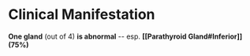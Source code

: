 # Clinical Manifestation
**One gland** (out of 4) **is abnormal** -- esp. **[[Parathyroid Gland#Inferior]] (75%)**